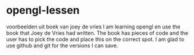 # opengl-lessen
voorbeelden uit boek van joey de vries
I am learning opengl en use the book that Joey de Vries had written.
The book has pieces of code and the user has to pick the code and place this on the correct spot.
I am glad to use github and git for the versions I can save.
